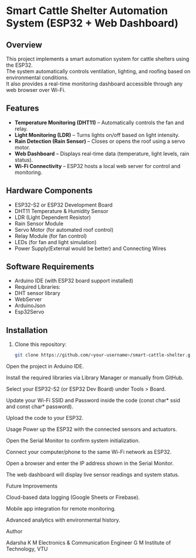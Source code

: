 # Smart Cattle Shelter Automation System (ESP32 + Web Dashboard)

## Overview
This project implements a smart automation system for cattle shelters using the ESP32.  
The system automatically controls ventilation, lighting, and roofing based on environmental conditions.  
It also provides a real-time monitoring dashboard accessible through any web browser over Wi-Fi.

## Features
- **Temperature Monitoring (DHT11)** – Automatically controls the fan and relay.
- **Light Monitoring (LDR)** – Turns lights on/off based on light intensity.
- **Rain Detection (Rain Sensor)** – Closes or opens the roof using a servo motor.
- **Web Dashboard** – Displays real-time data (temperature, light levels, rain status).
- **Wi-Fi Connectivity** – ESP32 hosts a local web server for control and monitoring.

## Hardware Components
- ESP32-S2 or ESP32 Development Board  
- DHT11 Temperature & Humidity Sensor  
- LDR (Light Dependent Resistor)  
- Rain Sensor Module  
- Servo Motor (for automated roof control)  
- Relay Module (for fan control)  
- LEDs (for fan and light simulation)  
- Power Supply(External would be better) and Connecting Wires  

## Software Requirements
- Arduino IDE (with ESP32 board support installed)  
- Required Libraries:
 - DHT sensor library
 - WebServer
 - ArduinoJson
 - Esp32Servo

## Installation
1. Clone this repository:
   ```bash
   git clone https://github.com/<your-username>/smart-cattle-shelter.git
Open the project in Arduino IDE.

Install the required libraries via Library Manager or manually from GitHub.

Select your ESP32-S2 (or ESP32 Dev Board) under Tools > Board.

Update your Wi-Fi SSID and Password inside the code (const char* ssid and const char* password).

Upload the code to your ESP32.

Usage
Power up the ESP32 with the connected sensors and actuators.

Open the Serial Monitor to confirm system initialization.

Connect your computer/phone to the same Wi-Fi network as ESP32.

Open a browser and enter the IP address shown in the Serial Monitor.

The web dashboard will display live sensor readings and system status.


Future Improvements

Cloud-based data logging (Google Sheets or Firebase).

Mobile app integration for remote monitoring.

Advanced analytics with environmental history.

Author

Adarsha K M
Electronics & Communication Engineer
G M Institute of Technology, VTU

